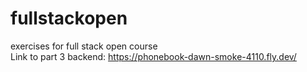 # fullstackopen
exercises for full stack open course\
Link to part 3 backend:
https://phonebook-dawn-smoke-4110.fly.dev/
